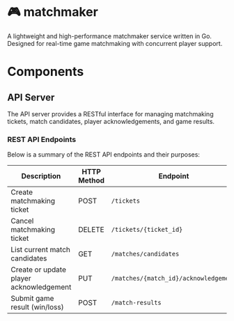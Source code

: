 # 🎮 matchmaker

A lightweight and high-performance matchmaker service written in Go.  
Designed for real-time game matchmaking with concurrent player support.

# Components
## API Server
The API server provides a RESTful interface for managing matchmaking tickets, match candidates, player acknowledgements, and game results.

### REST API Endpoints

Below is a summary of the REST API endpoints and their purposes:

| Description                                | HTTP Method | Endpoint                                |
|--------------------------------------------|-------------|-----------------------------------------|
| Create matchmaking ticket                  | POST        | `/tickets`                              |
| Cancel matchmaking ticket                  | DELETE      | `/tickets/{ticket_id}`                  |
| List current match candidates              | GET         | `/matches/candidates`                   |
| Create or update player acknowledgement    | PUT         | `/matches/{match_id}/acknowledgement`   |
| Submit game result (win/loss)              | POST        | `/match-results`                        |
